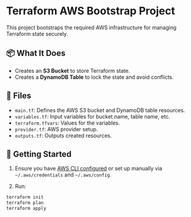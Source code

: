 # Terraform AWS Bootstrap Project

This project bootstraps the required AWS infrastructure for managing Terraform state securely.

## 📦 What It Does

- Creates an **S3 Bucket** to store Terraform state.
- Creates a **DynamoDB Table** to lock the state and avoid conflicts.

## 📁 Files

- `main.tf`: Defines the AWS S3 bucket and DynamoDB table resources.
- `variables.tf`: Input variables for bucket name, table name, etc.
- `terraform.tfvars`: Values for the variables.
- `provider.tf`: AWS provider setup.
- `outputs.tf`: Outputs created resources.

## 🚀 Getting Started

1. Ensure you have [AWS CLI configured](https://docs.aws.amazon.com/cli/latest/userguide/cli-configure-files.html) or set up manually via `~/.aws/credentials` and `~/.aws/config`.

2. Run:

```bash
terraform init
terraform plan
terraform apply
